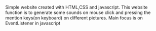 Simple website created with HTML,CSS and javascript.
This website function is to generate some sounds on mouse click and pressing the mention keys(on keyboard) on different pictures.
Main focus is on EventListener in javascript

